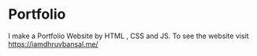 # Portfolio
I  make a Portfolio Website by HTML , CSS and JS. To see the website visit https://iamdhruvbansal.me/
